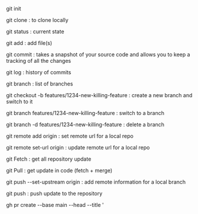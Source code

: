 git init

git clone <url of the repo> <folder where to clone the repo> : to clone locally

git status : current state

git add : add file(s)

git commit : takes a snapshot of your source code and allows you to keep a tracking of all the changes

git log : history of commits

git branch : list of branches

git checkout -b features/1234-new-killing-feature : create a new branch and switch to it

git branch features/1234-new-killing-feature : switch to a branch

git branch -d features/1234-new-killing-feature : delete a branch

git remote add origin <url> : set remote url for a local repo

git remote set-url origin <url> : update remote url for a local repo

git Fetch : get all repository update

git Pull : get update in code (fetch + merge)

git push --set-upstream origin <branch> : add remote information for a local branch

git push : push update to the repository

gh pr create --base main --head <branch> --title '<title>' --body '<description>' : create a pr to merge <branch> into main

git merge <feature branch> : keep all commit and branch path
 
git merge --squash <feature branch> : create a new commit (only one commit on main)

git rebase : reexecute main commit on feature branch before merge to have a linear history